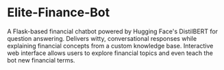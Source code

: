 # Elite-Finance-Bot
A Flask-based financial chatbot powered by Hugging Face's DistilBERT for question answering. Delivers witty, conversational responses while explaining financial concepts from a custom knowledge base. Interactive web interface allows users to explore financial topics and even teach the bot new financial terms.
